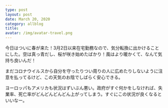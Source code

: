 ```yaml
---
type: post
layout: post
date: March 20, 2020
category: allblog
title: 
avatar: /img/avatar-travel.png
---
```

今日はついに春が来た！3月2日以来在宅勤務なので、気分転換に出かけることにした。空は真っ青だし、桜が咲き始めたばかり！風はより暖かくて、なんて気持ち良いんだ！

まだコロナウイルスから自分を守ったりつい周りの人に広めたりしないように注意を払ってるけど、この天気のお陰でしばらく安心できる。

ヨーロッパもアメリカも状況はずいぶん悪い。政府がすぐ何かをしなければ、失業率、死亡率がどんどんどんどん上がってしまう。すぐにこの状況が良くなるといいなー。
